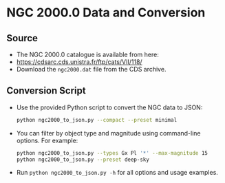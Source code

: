 # NGC 2000.0 Data and Conversion

## Source
- The NGC 2000.0 catalogue is available from here:
- https://cdsarc.cds.unistra.fr/ftp/cats/VII/118/
- Download the `ngc2000.dat` file from the CDS archive.

## Conversion Script
- Use the provided Python script to convert the NGC data to JSON:
  ```sh
  python ngc2000_to_json.py --compact --preset minimal
  ```
- You can filter by object type and magnitude using command-line options. For example:
  ```sh
  python ngc2000_to_json.py --types Gx Pl '*' --max-magnitude 15
  python ngc2000_to_json.py --preset deep-sky
  ```
- Run `python ngc2000_to_json.py -h` for all options and usage examples.
